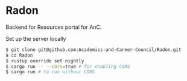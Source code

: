# Radon

Backend for Resources portal for AnC.

Set up the server locally

```bash
$ git clone git@github.com:Academics-and-Career-Council/Radon.git
$ cd Radon
$ rustup override set nightly
$ cargo run -- --cors=true # for enabling CORS
$ cargo run # to run withour CORS
```

